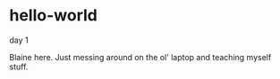 # hello-world
day 1

Blaine here. Just messing around on the ol' laptop and teaching myself stuff. 
